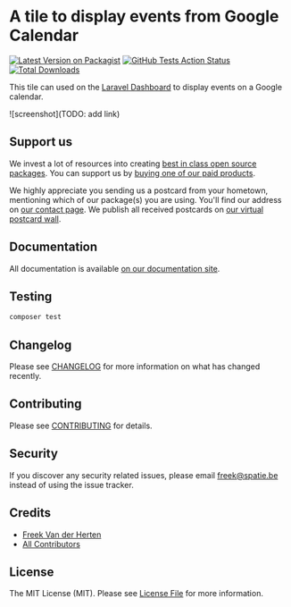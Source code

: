 # A tile to display events from Google Calendar

[![Latest Version on Packagist](https://img.shields.io/packagist/v/spatie/laravel-dashboard-calendar-tile.svg?style=flat-square)](https://packagist.org/packages/spatie/laravel-dashboard-calendar-tile)
[![GitHub Tests Action Status](https://img.shields.io/github/workflow/status/spatie/laravel-dashboard-calendar-tile/run-tests?label=tests)](https://github.com/spatie/laravel-dashboard-calendar-tile/actions?query=workflow%3Arun-tests+branch%3Amaster)
[![Total Downloads](https://img.shields.io/packagist/dt/spatie/laravel-dashboard-calendar-tile.svg?style=flat-square)](https://packagist.org/packages/spatie/laravel-dashboard-calendar-tile)

This tile can used on the [Laravel Dashboard](https://github.com/spatie/laravel-dashboard) to display events on a Google calendar.

![screenshot](TODO: add link)

## Support us

We invest a lot of resources into creating [best in class open source packages](https://spatie.be/open-source). You can support us by [buying one of our paid products](https://spatie.be/open-source/support-us). 

We highly appreciate you sending us a postcard from your hometown, mentioning which of our package(s) you are using. You'll find our address on [our contact page](https://spatie.be/about-us). We publish all received postcards on [our virtual postcard wall](https://spatie.be/open-source/postcards).

## Documentation

All documentation is available [on our documentation site](https://docs.spatie.be/laravel-dashboard/v1/adding-tiles/google-calendar).

## Testing

``` bash
composer test
```

## Changelog

Please see [CHANGELOG](CHANGELOG.md) for more information on what has changed recently.

## Contributing

Please see [CONTRIBUTING](CONTRIBUTING.md) for details.

## Security

If you discover any security related issues, please email freek@spatie.be instead of using the issue tracker.

## Credits

- [Freek Van der Herten](https://github.com/freekmurze)
- [All Contributors](../../contributors)

## License

The MIT License (MIT). Please see [License File](LICENSE.md) for more information.

